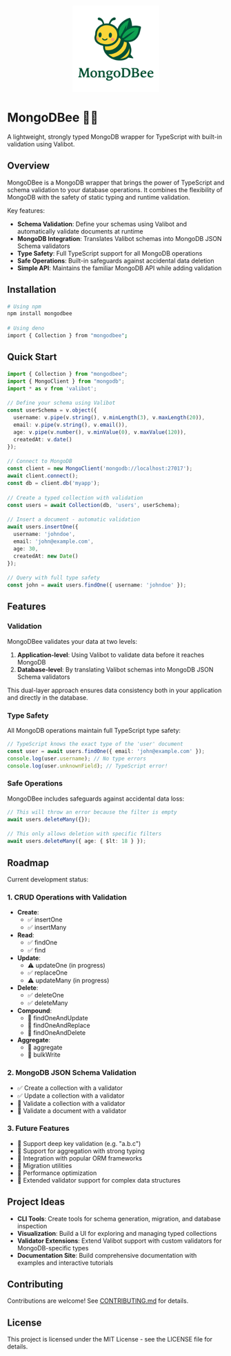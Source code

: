 <div align="center">
  <img src="./brand/logo.svg" alt="MongoDBee Logo" width="200" />
</div>

# MongoDBee 🍃🐝

A lightweight, strongly typed MongoDB wrapper for TypeScript with built-in validation using Valibot.

## Overview

MongoDBee is a MongoDB wrapper that brings the power of TypeScript and schema validation to your database operations. It combines the flexibility of MongoDB with the safety of static typing and runtime validation.

Key features:
- **Schema Validation**: Define your schemas using Valibot and automatically validate documents at runtime
- **MongoDB Integration**: Translates Valibot schemas into MongoDB JSON Schema validators
- **Type Safety**: Full TypeScript support for all MongoDB operations
- **Safe Operations**: Built-in safeguards against accidental data deletion
- **Simple API**: Maintains the familiar MongoDB API while adding validation

## Installation

```bash
# Using npm
npm install mongodbee

# Using deno
import { Collection } from "mongodbee";
```

## Quick Start

```typescript
import { Collection } from "mongodbee";
import { MongoClient } from "mongodb";
import * as v from 'valibot';

// Define your schema using Valibot
const userSchema = v.object({
  username: v.pipe(v.string(), v.minLength(3), v.maxLength(20)),
  email: v.pipe(v.string(), v.email()),
  age: v.pipe(v.number(), v.minValue(0), v.maxValue(120)),
  createdAt: v.date()
});

// Connect to MongoDB
const client = new MongoClient('mongodb://localhost:27017');
await client.connect();
const db = client.db('myapp');

// Create a typed collection with validation
const users = await Collection(db, 'users', userSchema);

// Insert a document - automatic validation
await users.insertOne({
  username: 'johndoe',
  email: 'john@example.com',
  age: 30,
  createdAt: new Date()
});

// Query with full type safety
const john = await users.findOne({ username: 'johndoe' });
```

## Features

### Validation

MongoDBee validates your data at two levels:
1. **Application-level**: Using Valibot to validate data before it reaches MongoDB
2. **Database-level**: By translating Valibot schemas into MongoDB JSON Schema validators

This dual-layer approach ensures data consistency both in your application and directly in the database.

### Type Safety

All MongoDB operations maintain full TypeScript type safety:

```typescript
// TypeScript knows the exact type of the 'user' document
const user = await users.findOne({ email: 'john@example.com' });
console.log(user.username); // No type errors
console.log(user.unknownField); // TypeScript error!
```

### Safe Operations

MongoDBee includes safeguards against accidental data loss:

```typescript
// This will throw an error because the filter is empty
await users.deleteMany({});

// This only allows deletion with specific filters
await users.deleteMany({ age: { $lt: 18 } });
```

## Roadmap

Current development status:

### 1. CRUD Operations with Validation
- **Create**:
  - ✅ insertOne
  - ✅ insertMany
- **Read**:
  - ✅ findOne
  - ✅ find
- **Update**:
  - ⚠️ updateOne (in progress)
  - ✅ replaceOne
  - ⚠️ updateMany (in progress)
- **Delete**:
  - ✅ deleteOne
  - ✅ deleteMany
- **Compound**:
  - 🔲 findOneAndUpdate
  - 🔲 findOneAndReplace
  - 🔲 findOneAndDelete
- **Aggregate**:
  - 🔲 aggregate
  - 🔲 bulkWrite

### 2. MongoDB JSON Schema Validation
- ✅ Create a collection with a validator
- ✅ Update a collection with a validator
- 🔲 Validate a collection with a validator
- 🔲 Validate a document with a validator

### 3. Future Features
- 🔲 Support deep key validation (e.g. "a.b.c")
- 🔲 Support for aggregation with strong typing
- 🔲 Integration with popular ORM frameworks
- 🔲 Migration utilities
- 🔲 Performance optimization
- 🔲 Extended validator support for complex data structures

## Project Ideas

- **CLI Tools**: Create tools for schema generation, migration, and database inspection
- **Visualization**: Build a UI for exploring and managing typed collections
- **Validator Extensions**: Extend Valibot support with custom validators for MongoDB-specific types
- **Documentation Site**: Build comprehensive documentation with examples and interactive tutorials

## Contributing

Contributions are welcome! See [CONTRIBUTING.md](CONTRIBUTING.md) for details.

## License

This project is licensed under the MIT License - see the LICENSE file for details.